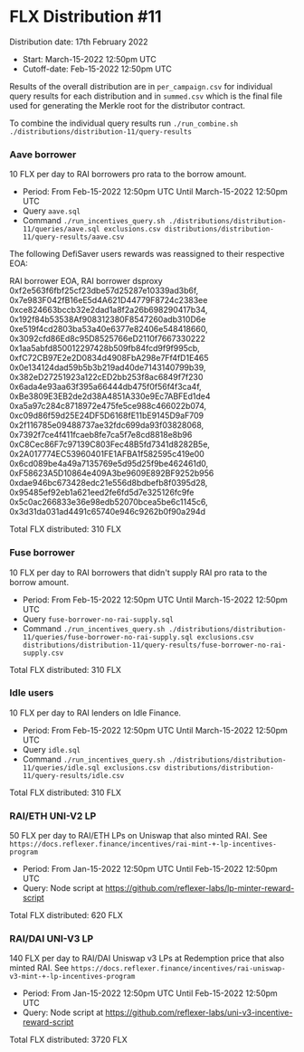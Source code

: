 # FLX Distribution #11

Distribution date: 17th February 2022

- Start: March-15-2022 12:50pm UTC
- Cutoff-date: Feb-15-2022 12:50pm UTC

Results of the overall distribution are in `per_campaign.csv` for individual query results for each distribution and in `summed.csv` which is the final file used for generating the Merkle root for the distributor contract.

To combine the individual query results run `./run_combine.sh ./distributions/distribution-11/query-results`

### Aave borrower

10 FLX per day to RAI borrowers pro rata to the borrow amount.

- Period: From Feb-15-2022 12:50pm UTC Until March-15-2022 12:50pm UTC
- Query `aave.sql`
- Command `./run_incentives_query.sh ./distributions/distribution-11/queries/aave.sql exclusions.csv distributions/distribution-11/query-results/aave.csv`

The following DefiSaver users rewards was reassigned to their respective EOA:

RAI borrower EOA, RAI borrower dsproxy
0xf2e563f6fbf25cf23dbe57d25287e10339ad3b6f, 0x7e983F042fB16eE5d4A621D44779F8724c2383ee
0xce824663bccb32e2dad1a8f2a26b698290417b34, 0x192f84b53538Af908312380F8547260adb310D6e
0xe519f4cd2803ba53a40e6377e82406e548418660, 0x3092cfd86Ed8c95D8525766eD2110f7667330222
0x1aa5abfd850012297428b509fb84fcd9f9f995cb, 0xfC72CB97E2e2D0834d4908FbA298e7Ff4fD1E465
0x0e134124dad59b5b3b219ad40de7143140799b39, 0x382eD27251923a122cED2bb253f8ac6849f7f230
0x6ada4e93aa63f395a66444db475f0f56f4f3ca4f, 0xBe3809E3EB2de2d38A4851A330e9Ec7ABFEd1de4
0xa5a97c284c8718972e475fe5ce988c466022b074, 0xc09d86f59d25E24DF5D6168fE11bE9145D9aF709
0x2f116785e09488737ae32fdc699da93f03828068, 0x7392f7ce4f411fcaeb8fe7ca5f7e8cd8818e8b96
0xC8Cec86F7c97139C803Fec48B5fd7341d8282B5e, 0x2A017774EC53960401FE1AFBA1f582595c419e00
0x6cd089be4a49a7135769e5d95d25f9be462461d0, 0xF58623A5D10864e409A3be9609E892BF9252b956
0xdae946bc673428edc21e556d8bdbefb8f0395d28, 0x95485ef92eb1a621eed2fe6fd5d7e325126fc9fe
0x5c0ac266833e36e98edb52070bcea5be6c1145c6, 0x3d31da031ad4491c65740e946c9262b0f90a294d

Total FLX distributed: 310 FLX

### Fuse borrower

10 FLX per day to RAI borrowers that didn't supply RAI pro rata to the borrow amount.

- Period: From Feb-15-2022 12:50pm UTC Until March-15-2022 12:50pm UTC
- Query `fuse-borrower-no-rai-supply.sql`
- Command `./run_incentives_query.sh ./distributions/distribution-11/queries/fuse-borrower-no-rai-supply.sql exclusions.csv distributions/distribution-11/query-results/fuse-borrower-no-rai-supply.csv`

Total FLX distributed: 310 FLX

### Idle users

10 FLX per day to RAI lenders on Idle Finance.

- Period: From Feb-15-2022 12:50pm UTC Until March-15-2022 12:50pm UTC
- Query `idle.sql`
- Command `./run_incentives_query.sh ./distributions/distribution-11/queries/idle.sql exclusions.csv distributions/distribution-11/query-results/idle.csv`

Total FLX distributed: 310 FLX

### RAI/ETH UNI-V2 LP

50 FLX per day to RAI/ETH LPs on Uniswap that also minted RAI. See `https://docs.reflexer.finance/incentives/rai-mint-+-lp-incentives-program`

- Period: From Jan-15-2022 12:50pm UTC Until Feb-15-2022 12:50pm UTC
- Query: Node script at https://github.com/reflexer-labs/lp-minter-reward-script

Total FLX distributed: 620 FLX

### RAI/DAI UNI-V3 LP

140 FLX per day to RAI/DAI Uniswap v3 LPs at Redemption price that also minted RAI. See `https://docs.reflexer.finance/incentives/rai-uniswap-v3-mint-+-lp-incentives-program`

- Period: From Jan-15-2022 12:50pm UTC Until Feb-15-2022 12:50pm UTC
- Query: Node script at https://github.com/reflexer-labs/uni-v3-incentive-reward-script

Total FLX distributed: 3720 FLX
